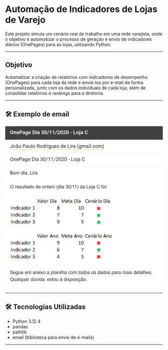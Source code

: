 #  Automação de Indicadores de Lojas de Varejo

Este projeto simula um cenário real de trabalho em uma rede varejista, onde o objetivo é automatizar o processo de geração e envio de indicadores diários (OnePages) para as lojas, utilizando Python.

---

## Objetivo

Automatizar a criação de relatórios com indicadores de desempenho (OnePages) para cada loja da rede e enviá-los por e-mail de forma personalizada, junto com os dados individuais de cada loja, além de consolidar relatórios e rankings para a diretoria.

---

## 🛠️ Exemplo de email 

![alt text](image.png)

---

## 🛠️ Tecnologias Utilizadas

- Python 3.12.4
- pandas
- pathlib
- email (biblioteca para envio de e-mails)

---
